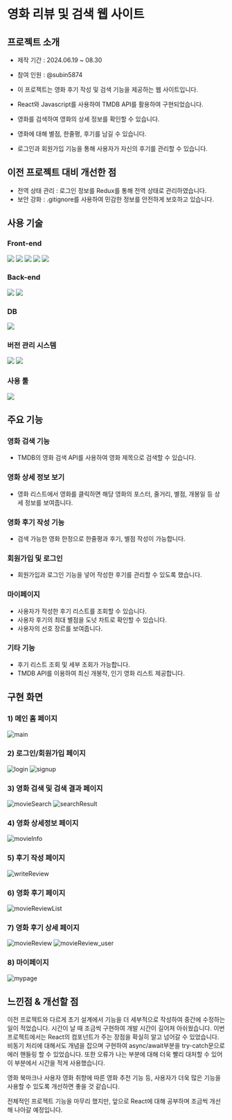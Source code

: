 # 영화 리뷰 및 검색 웹 사이트

## 프로젝트 소개

- 제작 기간 : 2024.06.19 ~ 08.30
- 참여 인원 : @subin5874

- 이 프로젝트는 영화 후기 작성 및 검색 기능을 제공하는 웹 사이트입니다.
- React와 Javascript를 사용하여 TMDB API를 활용하여 구현되었습니다.
- 영화를 검색하여 영화의 상세 정보를 확인할 수 있습니다.
- 영화에 대해 별점, 한줄평, 후기를 남길 수 있습니다.
- 로그인과 회원가입 기능을 통해 사용자가 자신의 후기를 관리할 수 있습니다.

## 이전 프로젝트 대비 개선한 점

- 전역 상태 관리 : 로그인 정보를 Redux를 통해 전역 상태로 관리하였습니다.
- 보안 강화 : .gitignore를 사용하여 민감한 정보를 안전하게 보호하고 있습니다.

## 사용 기술

### Front-end

<img src="https://img.shields.io/badge/react-61DAFB?style=for-the-badge&logo=react&logoColor=black"> <img src="https://img.shields.io/badge/javascript-F7DF1E?style=for-the-badge&logo=javascript&logoColor=black"> <img src="https://img.shields.io/badge/html5-E34F26?style=for-the-badge&logo=html5&logoColor=white"> <img src="https://img.shields.io/badge/css-1572B6?style=for-the-badge&logo=css3&logoColor=white"> <img src="https://img.shields.io/badge/axios-5A29E4?style=for-the-badge&logo=axios&logoColor=white">

### Back-end

<img src="https://img.shields.io/badge/node.js-339933?style=for-the-badge&logo=Node.js&logoColor=white"> <img src="https://img.shields.io/badge/express-000000?style=for-the-badge&logo=express&logoColor=white">

### DB

 <img src="https://img.shields.io/badge/sequelize-52B0E7?style=for-the-badge&logo=sequelize&logoColor=white">

### 버전 관리 시스템

<img src="https://img.shields.io/badge/git-F05032?style=for-the-badge&logo=git&logoColor=white"> <img src="https://img.shields.io/badge/github-181717?style=for-the-badge&logo=github&logoColor=white">

### 사용 툴

<img src="https://img.shields.io/badge/visualstudiocode-007ACC?style=for-the-badge&logo=visualstudiocode&logoColor=white">

## 주요 기능

### 영화 검색 기능

- TMDB의 영화 검색 API를 사용하여 영화 제목으로 검색할 수 있습니다.

### 영화 상세 정보 보기

- 영화 리스트에서 영화를 클릭하면 해당 영화의 포스터, 줄거리, 별점, 개봉일 등 상세 정보를 보여줍니다.

### 영화 후기 작성 기능

- 검색 가능한 영화 한정으로 한줄평과 후기, 별점 작성이 가능합니다.

### 회원가입 및 로그인

- 회원가입과 로그인 기능을 넣어 작성한 후기를 관리할 수 있도록 했습니다.

### 마이페이지

- 사용자가 작성한 후기 리스트를 조회할 수 있습니다.
- 사용자 후기의 최대 별점을 도넛 차트로 확인할 수 있습니다.
- 사용자의 선호 장르를 보여줍니다.

### 기타 기능

- 후기 리스트 조회 및 세부 조회가 가능합니다.
- TMDB API를 이용하여 최신 개봉작, 인기 영화 리스트 제공합니다.

## 구현 화면

### 1) 메인 홈 페이지

![main](./assets/images/main_full.png)

### 2) 로그인/회원가입 페이지

![login](./assets/images/login.png)
![signup](./assets/images/signup.png)

### 3) 영화 검색 및 검색 결과 페이지

![movieSearch](./assets/images/movieSearch.png)
![searchResult](./assets/images/searchResult.png)

### 4) 영화 상세정보 페이지

![movieInfo](./assets/images/MovieInfo_full.png)

### 5) 후기 작성 페이지

![writeReview](./assets/images/movieReviewWrite.png)

### 6) 영화 후기 페이지

![movieReviewList](./assets/images/movieReviewList.png)

### 7) 영화 후기 상세 페이지

![movieReview](./assets/images/movieReview.png)
![movieReview_user](./assets/images/movieReview_user.png)

### 8) 마이페이지

![mypage](./assets/images/mypage.png)

## 느낀점 & 개선할 점

이전 프로젝트와 다르게 초기 설계에서 기능을 더 세부적으로 작성하여 중간에 수정하는 일이 적었습니다. 시간이 날 때 조금씩 구현하여 개발 시간이 길어져 아쉬웠습니다. 이번 프로젝트에서는 React의 컴포넌트가 주는 장점을 확실히 알고 넘어갈 수 있었습니다. 비동기 처리에 대해서도 개념을 잡으며 구현하여 async/await부분을 try-catch문으로 에러 핸들링 할 수 있었습니다.
또한 오류가 나는 부분에 대해 더욱 빨리 대처할 수 있어 이 부분에서 시간을 적게 사용했습니다.

영화 북마크나 사용자 영화 취향에 따른 영화 추천 기능 등, 사용자가 더욱 많은 기능을 사용할 수 있도록 개선하면 좋을 것 같습니다.

전체적인 프로젝트 기능을 마무리 했지만, 앞으로 React에 대해 공부하며 조금씩 개선해 나아갈 예정입니다.
